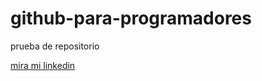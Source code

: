 # github-para-programadores
prueba de repositorio

[mira mi linkedin](www.linkedin.com/in/pablo-nicolas-pachado
)
